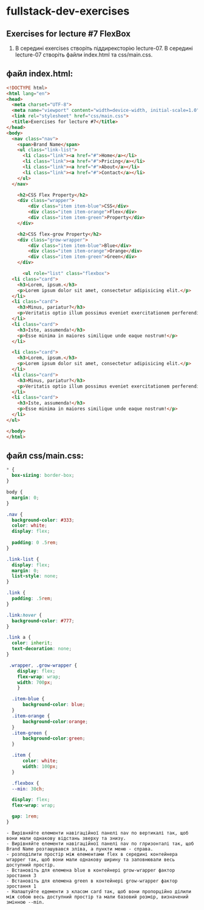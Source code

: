 # fullstack-dev-exercises

## Exercises for lecture #7 FlexBox

1. В середині exercises створіть піддирексторію lecture-07. В середині lecture-07 створіть файли index.html та css/main.css. 

## файл index.html:

```html
<!DOCTYPE html>
<html lang="en">
<head>
  <meta charset="UTF-8">
  <meta name="viewport" content="width=device-width, initial-scale=1.0">
  <link rel="stylesheet" href="css/main.css">
  <title>Exercises for lecture #7</title>
</head>
<body>
  <nav class="nav">
    <span>Brand Name</span>
    <ul class="link-list">
      <li class="link"><a href="#">Home</a></li>
      <li class="link"><a href="#">Pricing</a></li>
      <li class="link"><a href="#">About</a></li>
      <li class="link"><a href="#">Contact</a></li>
    </ul>
  </nav>

    <h2>CSS Flex Property</h2>
    <div class="wrapper">
        <div class="item item-blue">CSS</div>
        <div class="item item-orange">Flex</div>
        <div class="item item-green">Property</div>
    </div>

    <h2>CSS flex-grow Property</h2>
    <div class="grow-wrapper">
        <div class="item item-blue">Blue</div>
        <div class="item item-orange">Orange</div>
        <div class="item item-green">Green</div>
    </div>

      <ul role="list" class="flexbox">
  <li class="card">
    <h3>Lorem, ipsum.</h3>
    <p>Lorem ipsum dolor sit amet, consectetur adipisicing elit.</p>
  </li>
  <li class="card">
    <h3>Minus, pariatur?</h3>
    <p>Veritatis optio illum possimus eveniet exercitationem perferendis ad?</p>
  </li>
  <li class="card">
    <h3>Iste, assumenda!</h3>
    <p>Esse minima in maiores similique unde eaque nostrum!</p>
  </li>

  <li class="card">
    <h3>Lorem, ipsum.</h3>
    <p>Lorem ipsum dolor sit amet, consectetur adipisicing elit.</p>
  </li>
  <li class="card">
    <h3>Minus, pariatur?</h3>
    <p>Veritatis optio illum possimus eveniet exercitationem perferendis ad?</p>
  </li>
  <li class="card">
    <h3>Iste, assumenda!</h3>
    <p>Esse minima in maiores similique unde eaque nostrum!</p>
  </li>
</ul>

</body>
</html>

```

## файл css/main.css:

```css
* {
  box-sizing: border-box;
}

body {
  margin: 0;
}

.nav {
  background-color: #333;
  color: white;
  display: flex;
  
  padding: 0 .5rem;
}

.link-list {
  display: flex;
  margin: 0;
  list-style: none;
}

.link {
  padding: .5rem;
}

.link:hover {
  background-color: #777;
}

.link a {
  color: inherit;
  text-decoration: none;
}

 .wrapper, .grow-wrapper {
    display: flex;
    flex-wrap: wrap;
    width: 700px;
    }

  .item-blue {
      background-color: blue;
  }
  .item-orange {
      background-color:orange;  
  }
  .item-green {
      background-color:green;
  }

  .item {
      color: white;
      width: 100px;
  }

  .flexbox {
  --min: 30ch;

  display: flex;
  flex-wrap: wrap;

  gap: 1rem;
}
```

    - Вирівняйте елементи навігаційної панелі nav по вертикалі так, щоб вони мали однакову відстань зверху та знизу.
    - Вирівняйте елементи навігаційної панелі nav по глризонталі так, щоб Brand Name розташувався зліва, а пункти меню - справа. 
    - розподілити простір між елементами flex в середині контейнера wrapper так, щоб вони мали однакову ширину та заповнювали весь доступний простір.
    - Встановіть для елемена blue в контейнері grow-wrapper фактор зростання 3
    - Встановіть для елемена green в контейнері grow-wrapper фактор зростання 1
    - Налаштуйте едементи з класом card так, щоб вони пропорційно ділили між собою весь доступний простір та мали базовий розмір, визначений змінною --min.

